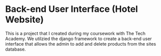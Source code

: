 # Back-end User Interface (Hotel Website)

This is a project that I created during my coursework with The Tech Academy. We utilzied the django framework to create a back-end user interface that allows the admin to add and delete products from the sites database. 

